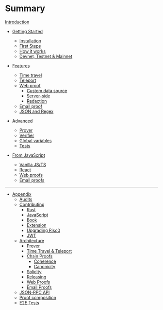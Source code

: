 # Summary

[Introduction](./introduction.md)

- [Getting Started]()

  - [Installation](./getting-started/installation.md)
  - [First Steps](./getting-started/first-steps.md)
  - [How it works](./getting-started/how-it-works.md)
  - [Devnet, Testnet & Mainnet](./getting-started/dev-and-production.md)

- [Features]()

  - [Time travel](./features/time-travel.md)
  - [Teleport](./features/teleport.md)
  - [Web proof](./features/web.md)
    - [Custom data source](./web-proof/quickstart-guide.md)
    - [Server-side](./web-proof/server-side.md)
    - [Redaction](./web-proof/redaction.md)
  - [Email proof](./features/email.md)
  - [JSON and Regex](./features/json-and-regex.md)

- [Advanced]()

  - [Prover](./advanced/prover.md)
  - [Verifier](./advanced/verifier.md)
  - [Global variables](./advanced/prover-global-variables.md)
  - [Tests](./advanced/tests.md)

- [From JavaScript]()
  - [Vanilla JS/TS](./javascript/javascript.md)
  - [React](./javascript/react-hooks.md)
  - [Web proofs](./javascript/web-proofs.md)
  - [Email proofs](./javascript/email-proofs.md)

---

- [Appendix]()
  - [Audits](./appendix/security-audits.md)
  - [Contributing](./appendix/contributing/overview.md)
    - [Rust](./appendix/contributing/rust.md)
    - [JavaScript](./appendix/contributing/javascript.md)
    - [Book](./appendix/contributing/book.md)
    - [Extension](./appendix/contributing/extension.md)
    - [Upgrading Risc0](./appendix/contributing/upgrading_risc0.md)
    - [JWT](./appendix/contributing/jwt.md)
  - [Architecture](./appendix/architecture/overview.md)
    - [Prover](./appendix/architecture/prover.md)
    - [Time Travel & Teleport](./appendix/architecture/time_travel_teleport.md)
    - [Chain Proofs](./appendix/architecture/chain_proof.md)
      - [Coherence](./appendix/architecture/chain_proof/coherence.md)
      - [Canonicity](./appendix/architecture/chain_proof/canonicity.md)
    - [Solidity](./appendix/architecture/solidity.md)
    - [Releasing](./appendix/architecture/releasing.md)
    - [Web Proofs](./appendix/architecture/web_proof.md)
    - [Email Proofs](./appendix/architecture/email_proof.md)
  - [JSON-RPC API](./appendix/api.md)
  - [Proof composition](./appendix/proof_composition.md)
  - [E2E Tests](./appendix/e2e-tests/e2e-test-setup.md)
